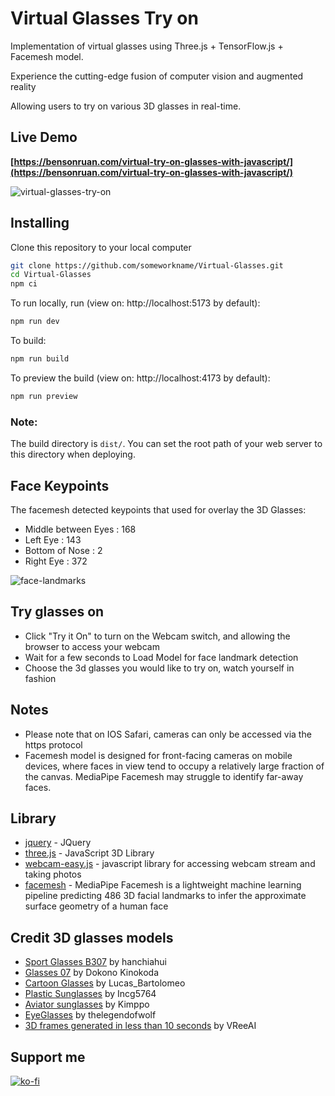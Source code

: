 # Virtual Glasses Try on

Implementation of virtual glasses using Three.js + TensorFlow.js + Facemesh model. 

Experience the cutting-edge fusion of computer vision and augmented reality

Allowing users to try on various 3D glasses in real-time.

## Live Demo
**[https://bensonruan.com/virtual-try-on-glasses-with-javascript/](https://bensonruan.com/virtual-try-on-glasses-with-javascript/)**

![virtual-glasses-try-on](https://bensonruan.com/wp-content/webp-express/webp-images/uploads/2023/07/Virtual-Glasses-Try-On-Demo.webp)

## Installing
Clone this repository to your local computer
``` bash
git clone https://github.com/someworkname/Virtual-Glasses.git
cd Virtual-Glasses
npm ci
```

To run locally, run (view on: http://localhost:5173 by default):
```bash
npm run dev
```


To build:
```bash
npm run build
```

To preview the build (view on: http://localhost:4173 by default):
```bash
npm run preview
```

### Note:

The build directory is `dist/`. You can set the root path of your web server to this directory when deploying.



## Face Keypoints 
The facemesh detected keypoints that used for overlay the 3D Glasses:
* Middle between Eyes : 168
* Left Eye : 143
* Bottom of Nose : 2
* Right Eye : 372

![face-landmarks](https://bensonruan.com/wp-content/webp-express/webp-images/uploads/2023/07/virtual_glasses_face_mesh_key_points.jpg.webp)

## Try glasses on
* Click "Try it On" to turn on the Webcam switch, and allowing the browser to access your webcam 
* Wait for a few seconds to Load Model for face landmark detection
* Choose the 3d glasses you would like to try on, watch yourself in fashion

## Notes
* Please note that on IOS Safari, cameras can only be accessed via the https protocol 
* Facemesh model is designed for front-facing cameras on mobile devices, where faces in view tend to occupy a relatively large fraction of the canvas. MediaPipe Facemesh may struggle to identify far-away faces.

## Library
* [jquery](https://code.jquery.com/jquery-3.3.1.min.js) - JQuery
* [three.js](https://threejs.org/) - JavaScript 3D Library
* [webcam-easy.js](https://github.com/bensonruan/webcam-easy) - javascript library for accessing webcam stream and taking photos
* [facemesh](https://github.com/tensorflow/tfjs-models/tree/master/facemesh) - MediaPipe Facemesh is a lightweight machine learning pipeline predicting 486 3D facial landmarks to infer the approximate surface geometry of a human face

## Credit 3D glasses models
* [Sport Glasses B307](https://sketchfab.com/3d-models/sport-glasses-b307-7630c4ac090c42598de43d47554b4cf4
) by	hanchiahui
* [Glasses 07](https://sketchfab.com/3d-models/glasses-07-06b22104f56a4356aa9ffa825abd8d6b) by	Dokono Kinokoda
* [Cartoon Glasses](https://sketchfab.com/3d-models/cartoon-glasses-fddd63a49615405fb17f5c7ff65345c2) by	Lucas_Bartolomeo
* [Plastic Sunglasses](https://sketchfab.com/3d-models/plastic-sunglasses-d5417dcb97fb41b39f57fc8772a7ecab) by	Incg5764
* [Aviator sunglasses](https://sketchfab.com/3d-models/aviator-sunglasses-00d1cb5aa82745228a3b764c97f867de
) by	Kimppo
* [EyeGlasses](https://sketchfab.com/3d-models/eyeglasses-8ec54755399a4eca8a1356812e68fe02) by	thelegendofwolf
* [3D frames generated in less than 10 seconds](https://sketchfab.com/3d-models/3d-frames-generated-in-less-than-10-seconds-5cc3b37589ba43148352c850a764b2db
) by	VReeAI

## Support me 
[![ko-fi](https://ko-fi.com/img/githubbutton_sm.svg)](https://ko-fi.com/W7W6METMY)
